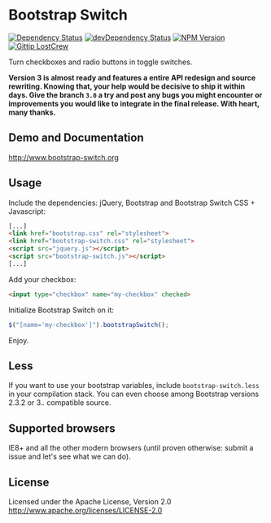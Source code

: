 # Bootstrap Switch
[![Dependency Status](https://david-dm.org/nostalgiaz/bootstrap-switch.svg?theme=shields.io)](https://david-dm.org/nostalgiaz/bootstrap-switch)
[![devDependency Status](https://david-dm.org/nostalgiaz/bootstrap-switch/dev-status.svg?theme=shields.io)](https://david-dm.org/nostalgiaz/bootstrap-switch#info=devDependencies)
[![NPM Version](http://img.shields.io/npm/v/bootstrap-switch.svg)](https://www.npmjs.org/)
[![Gittip LostCrew](http://img.shields.io/gittip/LostCrew.svg)](https://www.gittip.com/LostCrew)

Turn checkboxes and radio buttons in toggle switches.

**Version 3 is almost ready and features a entire API redesign and source rewriting. Knowing that, your help would be decisive to ship it within days. Give the branch `3.0` a try and post any bugs you might encounter or improvements you would like to integrate in the final release.
With heart, many thanks.**

## Demo and Documentation
http://www.bootstrap-switch.org

## Usage

Include the dependencies: jQuery, Bootstrap and Bootstrap Switch CSS + Javascript:

``` html
[...]
<link href="bootstrap.css" rel="stylesheet">
<link href="bootstrap-switch.css" rel="stylesheet">
<script src="jquery.js"></script>
<script src="bootstrap-switch.js"></script>
[...]
```

Add your checkbox:

```html
<input type="checkbox" name="my-checkbox" checked>
```

Initialize Bootstrap Switch on it:

```javascript
$("[name='my-checkbox']").bootstrapSwitch();
```

Enjoy.

## Less

If you want to use your bootstrap variables, include `bootstrap-switch.less` in your compilation stack. You can even choose among Bootstrap versions 2.3.2 or 3.*.* compatible source.

## Supported browsers

IE8+ and all the other modern browsers (until proven otherwise: submit a issue and let's see what we can do).

## License

Licensed under the Apache License, Version 2.0
http://www.apache.org/licenses/LICENSE-2.0
